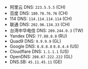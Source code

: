 - 阿里云 DNS: `223.5.5.5` (CH)
- 百度 DNS: `180.76.76.76` (CH)
- 114 DNS: `114.114.114.114` (CH)
- 联通 DNS: `202.96.134.33` (CH)
- 台湾中华电信 DNS: `209.244.0.3` (TW)
- Yandex DNS: `77.88.8.8` (RU)
- Quad9 DNS: `9.9.9.9` (GL)
- Google DNS: `8.8.8.8`  `8.8.4.4` (US)
- Cloudflare DNS: `1.1.1.1` (US)
- OpenDNS: `208.67.222.222` (GL)
- DNS.SB: `45.11.45.11` (GE)
